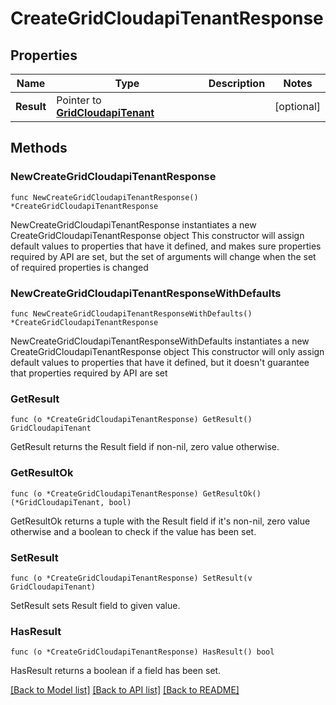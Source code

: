 # CreateGridCloudapiTenantResponse

## Properties

Name | Type | Description | Notes
------------ | ------------- | ------------- | -------------
**Result** | Pointer to [**GridCloudapiTenant**](GridCloudapiTenant.md) |  | [optional] 

## Methods

### NewCreateGridCloudapiTenantResponse

`func NewCreateGridCloudapiTenantResponse() *CreateGridCloudapiTenantResponse`

NewCreateGridCloudapiTenantResponse instantiates a new CreateGridCloudapiTenantResponse object
This constructor will assign default values to properties that have it defined,
and makes sure properties required by API are set, but the set of arguments
will change when the set of required properties is changed

### NewCreateGridCloudapiTenantResponseWithDefaults

`func NewCreateGridCloudapiTenantResponseWithDefaults() *CreateGridCloudapiTenantResponse`

NewCreateGridCloudapiTenantResponseWithDefaults instantiates a new CreateGridCloudapiTenantResponse object
This constructor will only assign default values to properties that have it defined,
but it doesn't guarantee that properties required by API are set

### GetResult

`func (o *CreateGridCloudapiTenantResponse) GetResult() GridCloudapiTenant`

GetResult returns the Result field if non-nil, zero value otherwise.

### GetResultOk

`func (o *CreateGridCloudapiTenantResponse) GetResultOk() (*GridCloudapiTenant, bool)`

GetResultOk returns a tuple with the Result field if it's non-nil, zero value otherwise
and a boolean to check if the value has been set.

### SetResult

`func (o *CreateGridCloudapiTenantResponse) SetResult(v GridCloudapiTenant)`

SetResult sets Result field to given value.

### HasResult

`func (o *CreateGridCloudapiTenantResponse) HasResult() bool`

HasResult returns a boolean if a field has been set.


[[Back to Model list]](../README.md#documentation-for-models) [[Back to API list]](../README.md#documentation-for-api-endpoints) [[Back to README]](../README.md)


